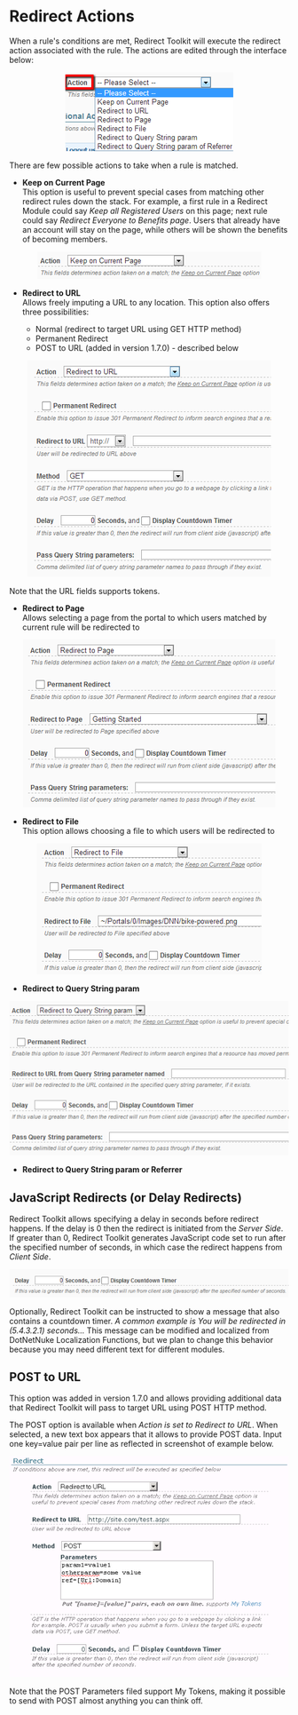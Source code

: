 # Redirect Actions

When a rule's conditions are met, Redirect Toolkit will execute the redirect action associated with the rule. The actions are edited through the interface below:

<div style="text-align:center">

<img src="../assets/redirect-actions.png">

</div>

There are few possible actions to take when a rule is matched.

* **Keep on Current Page**<br>
This option is useful to prevent special cases from matching other redirect rules down the stack. For example, a first rule in a Redirect Module could say *Keep all Registered Users* on this page; next rule could say *Redirect Everyone to Benefits page*. Users that already have an account will stay on the page, while others will be shown the benefits of becoming members.

<div style="text-align:center">

<img src="../assets/keep-on-current-page.png">

</div>


* **Redirect to URL**<br>
Allows freely imputing a URL to any location. This option also offers three possibilities:

    * Normal (redirect to target URL using GET HTTP method)
    * Permanent Redirect
    * POST to URL (added in version 1.7.0) - described below

<div style="text-align:center">

<img src="../assets/redirect-to-url.png">

</div>

Note that the URL fields supports tokens.

* **Redirect to Page**<br>
Allows selecting a page from the portal to which users matched by current rule will be redirected to

<div style="text-align:center">

<img src="../assets/redirect-to-page.png">

</div>

* **Redirect to File**<br>
This option allows choosing a file to which users will be redirected to

<div style="text-align:center">

<img src="../assets/redirect-to-file.png">

</div>

* **Redirect to Query String param**

<div style="text-align:center">

<img src="../assets/redirect-to-query-string-param.png">

</div>

* **Redirect to Query String param or Referrer**

## JavaScript Redirects (or Delay Redirects) 

Redirect Toolkit allows specifying a delay in seconds before redirect happens. If the delay is 0 then the redirect is initiated from the *Server Side*. If greater than 0, Redirect Toolkit generates JavaScript code set to run after the specified number of seconds, in which case the redirect happens from *Client Side*.

<div style="text-align:center">

<img src="../assets/delay-redirects.png">

</div>

Optionally, Redirect Toolkit can be instructed to show a message that also contains a countdown timer. *A common example is You will be redirected in (5.4.3.2.1) seconds...*
This message can be modified and localized from DotNetNuke Localization Functions, but we plan to change this behavior because you may need different text for different modules.

## POST to URL
This option was added in version 1.7.0 and allows providing additional data that Redirect Toolkit will pass to target URL using POST HTTP method.

The POST option is available when *Action is set to Redirect to URL*. When selected, a new text box appears that it allows to provide POST data. Input one key=value pair per line as reflected in screenshot of example below.

<div style="text-align:center">

<img src="../assets/redirect-toolkit-post-redirect.png">

</div>

Note that the POST Parameters filed support My Tokens, making it possible to send with POST almost anything you can think off.
